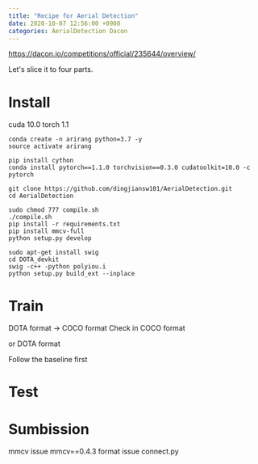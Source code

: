 ```yaml
---
title: "Recipe for Aerial Detection"
date: 2020-10-07 12:56:00 +0900
categories: AerialDetection Dacon 
---
```


<https://dacon.io/competitions/official/235644/overview/>

Let's slice it to four parts.

# Install

cuda 10.0
torch 1.1

```
conda create -n arirang python=3.7 -y
source activate arirang

pip install cython
conda install pytorch==1.1.0 torchvision==0.3.0 cudatoolkit=10.0 -c pytorch

git clone https://github.com/dingjiansw101/AerialDetection.git
cd AerialDetection

sudo chmod 777 compile.sh
./compile.sh
pip install -r requirements.txt
pip install mmcv-full
python setup.py develop

sudo apt-get install swig
cd DOTA_devkit
swig -c++ -python polyiou.i
python setup.py build_ext --inplace
```


# Train
DOTA format -> COCO format
Check in COCO format

or DOTA format

Follow the baseline first

# Test



# Sumbission


mmcv issue mmcv==0.4.3
format issue connect.py

